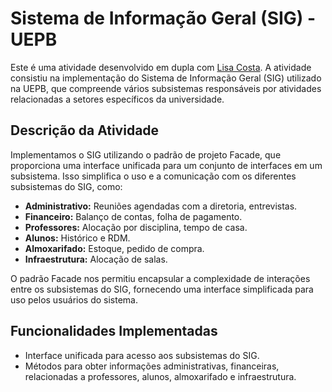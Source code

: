 # Sistema de Informação Geral (SIG) - UEPB

Este é uma atividade desenvolvido em dupla com [Lisa Costa](https://github.com/lisacsiqueira). A atividade consistiu na implementação do Sistema de Informação Geral (SIG) utilizado na UEPB, que compreende vários subsistemas responsáveis por atividades relacionadas a setores específicos da universidade.

## Descrição da Atividade

Implementamos o SIG utilizando o padrão de projeto Facade, que proporciona uma interface unificada para um conjunto de interfaces em um subsistema. Isso simplifica o uso e a comunicação com os diferentes subsistemas do SIG, como:

- **Administrativo:** Reuniões agendadas com a diretoria, entrevistas.
- **Financeiro:** Balanço de contas, folha de pagamento.
- **Professores:** Alocação por disciplina, tempo de casa.
- **Alunos:** Histórico e RDM.
- **Almoxarifado:** Estoque, pedido de compra.
- **Infraestrutura:** Alocação de salas.

O padrão Facade nos permitiu encapsular a complexidade de interações entre os subsistemas do SIG, fornecendo uma interface simplificada para uso pelos usuários do sistema.

## Funcionalidades Implementadas

- Interface unificada para acesso aos subsistemas do SIG.
- Métodos para obter informações administrativas, financeiras, relacionadas a professores, alunos, almoxarifado e infraestrutura.